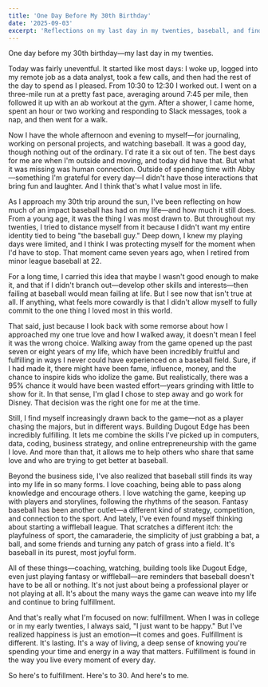 ```yaml
---
title: 'One Day Before My 30th Birthday'
date: '2025-09-03'
excerpt: 'Reflections on my last day in my twenties, baseball, and finding fulfillment.'
---
```


One day before my 30th birthday—my last day in my twenties.

Today was fairly uneventful. It started like most days: I woke up, logged into my remote job as a data analyst, took a few calls, and then had the rest of the day to spend as I pleased. From 10:30 to 12:30 I worked out. I went on a three-mile run at a pretty fast pace, averaging around 7:45 per mile, then followed it up with an ab workout at the gym. After a shower, I came home, spent an hour or two working and responding to Slack messages, took a nap, and then went for a walk.

Now I have the whole afternoon and evening to myself—for journaling, working on personal projects, and watching baseball. It was a good day, though nothing out of the ordinary. I'd rate it a six out of ten. The best days for me are when I'm outside and moving, and today did have that. But what it was missing was human connection. Outside of spending time with Abby—something I'm grateful for every day—I didn't have those interactions that bring fun and laughter. And I think that's what I value most in life.

As I approach my 30th trip around the sun, I've been reflecting on how much of an impact baseball has had on my life—and how much it still does. From a young age, it was the thing I was most drawn to. But throughout my twenties, I tried to distance myself from it because I didn't want my entire identity tied to being "the baseball guy." Deep down, I knew my playing days were limited, and I think I was protecting myself for the moment when I'd have to stop. That moment came seven years ago, when I retired from minor league baseball at 22.

For a long time, I carried this idea that maybe I wasn't good enough to make it, and that if I didn't branch out—develop other skills and interests—then failing at baseball would mean failing at life. But I see now that isn't true at all. If anything, what feels more cowardly is that I didn't allow myself to fully commit to the one thing I loved most in this world.

That said, just because I look back with some remorse about how I approached my one true love and how I walked away, it doesn't mean I feel it was the wrong choice. Walking away from the game opened up the past seven or eight years of my life, which have been incredibly fruitful and fulfilling in ways I never could have experienced on a baseball field. Sure, if I had made it, there might have been fame, influence, money, and the chance to inspire kids who idolize the game. But realistically, there was a 95% chance it would have been wasted effort—years grinding with little to show for it. In that sense, I'm glad I chose to step away and go work for Disney. That decision was the right one for me at the time.

Still, I find myself increasingly drawn back to the game—not as a player chasing the majors, but in different ways. Building Dugout Edge has been incredibly fulfilling. It lets me combine the skills I've picked up in computers, data, coding, business strategy, and online entrepreneurship with the game I love. And more than that, it allows me to help others who share that same love and who are trying to get better at baseball.

Beyond the business side, I've also realized that baseball still finds its way into my life in so many forms. I love coaching, being able to pass along knowledge and encourage others. I love watching the game, keeping up with players and storylines, following the rhythms of the season. Fantasy baseball has been another outlet—a different kind of strategy, competition, and connection to the sport. And lately, I've even found myself thinking about starting a wiffleball league. That scratches a different itch: the playfulness of sport, the camaraderie, the simplicity of just grabbing a bat, a ball, and some friends and turning any patch of grass into a field. It's baseball in its purest, most joyful form.

All of these things—coaching, watching, building tools like Dugout Edge, even just playing fantasy or wiffleball—are reminders that baseball doesn't have to be all or nothing. It's not just about being a professional player or not playing at all. It's about the many ways the game can weave into my life and continue to bring fulfillment.

And that's really what I'm focused on now: fulfillment. When I was in college or in my early twenties, I always said, "I just want to be happy." But I've realized happiness is just an emotion—it comes and goes. Fulfillment is different. It's lasting. It's a way of living, a deep sense of knowing you're spending your time and energy in a way that matters. Fulfillment is found in the way you live every moment of every day.

So here's to fulfillment. Here's to 30. And here's to me.








